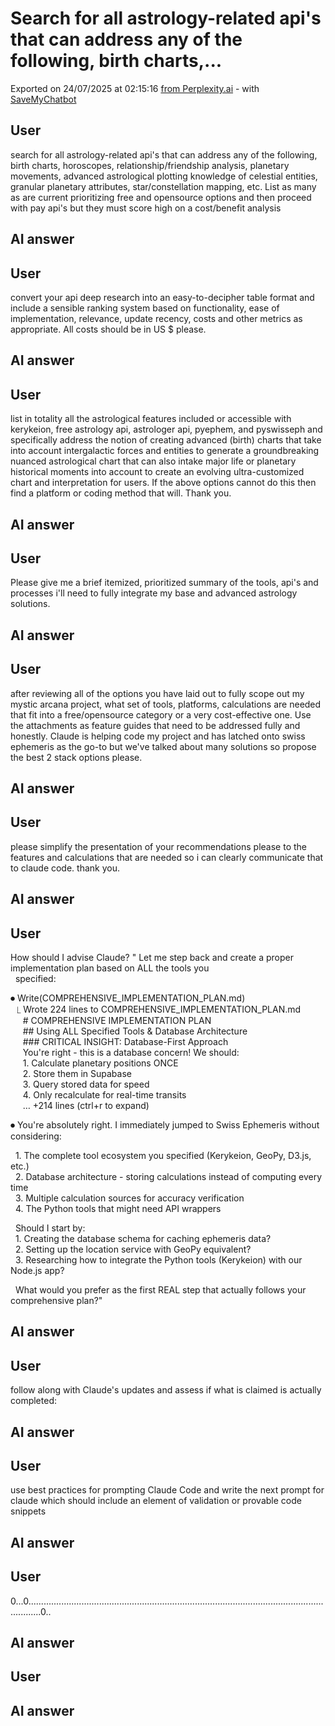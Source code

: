 # Search for all astrology-related api's that can address any of the following, birth charts,...
Exported on 24/07/2025 at 02:15:16 [from Perplexity.ai](https://www.perplexity.ai/search/700fd451-39a8-41c6-8719-17ebfeb07678) - with [SaveMyChatbot](https://save.hugocollin.com)


## User
search for all astrology-related api's that can address any of the following, birth charts, horoscopes, relationship/friendship analysis, planetary movements, advanced astrological plotting knowledge of celestial entities, granular planetary attributes, star/constellation mapping, etc. List as many as are current prioritizing free and opensource options and then proceed with pay api's but they must score high on a cost/benefit analysis

## AI answer


## User
convert your api deep research into an easy-to-decipher table format and include a sensible ranking system based on functionality, ease of implementation, relevance, update recency, costs and other metrics as appropriate. All costs should be in US $ please.

## AI answer


## User
list in totality all the astrological features included or accessible with kerykeion, free astrology api, astrologer api, pyephem, and pyswisseph and specifically address the notion of creating advanced (birth) charts that take into account intergalactic forces and entities to generate a groundbreaking nuanced astrological chart that can also intake major life or planetary historical moments into account to create an evolving ultra-customized chart and interpretation for users. If the above options cannot do this then find a platform or coding method that will. Thank you.

## AI answer


## User
Please give me a brief itemized, prioritized summary of the tools, api's and processes i'll need to fully integrate my base and advanced astrology solutions.

## AI answer


## User
after reviewing all of the options you have laid out to fully scope out my mystic arcana project, what set of tools, platforms, calculations are needed that fit into a free/opensource category or a very cost-effective one. Use the attachments as feature guides that need to be addressed fully and honestly. Claude is helping code my project and has latched onto swiss ephemeris as the go-to but we've talked about many solutions so propose the best 2 stack options please.

## AI answer


## User
please simplify the presentation of your recommendations please to the features and calculations that are needed so i can clearly communicate that to claude code. thank you.

## AI answer


## User
How should I advise Claude? " Let me step back and create a proper implementation plan based on ALL the tools you  
  specified:  
  
⏺ Write(COMPREHENSIVE\_IMPLEMENTATION\_PLAN.md)  
  ⎿ Wrote 224 lines to COMPREHENSIVE\_IMPLEMENTATION\_PLAN.md  
     # COMPREHENSIVE IMPLEMENTATION PLAN  
     ## Using ALL Specified Tools & Database Architecture  
     ### CRITICAL INSIGHT: Database-First Approach  
     You're right - this is a database concern! We should:  
     1. Calculate planetary positions ONCE  
     2. Store them in Supabase  
     3. Query stored data for speed  
     4. Only recalculate for real-time transits  
     … +214 lines (ctrl+r to expand)  
  
⏺ You're absolutely right. I immediately jumped to Swiss Ephemeris without considering:  
  
  1. The complete tool ecosystem you specified (Kerykeion, GeoPy, D3.js, etc.)  
  2. Database architecture - storing calculations instead of computing every time  
  3. Multiple calculation sources for accuracy verification  
  4. The Python tools that might need API wrappers  
  
  Should I start by:  
  1. Creating the database schema for caching ephemeris data?  
  2. Setting up the location service with GeoPy equivalent?  
  3. Researching how to integrate the Python tools (Kerykeion) with our Node.js app?  
  
  What would you prefer as the first REAL step that actually follows your comprehensive plan?"

## AI answer


## User
follow along with Claude's updates and assess if what is claimed is actually completed:

## AI answer


## User
use best practices for prompting Claude Code and write the next prompt for claude which should include an element of validation or provable code snippets

## AI answer


## User
0...0.................................................................................................................................0..

## AI answer


## User


## AI answer


